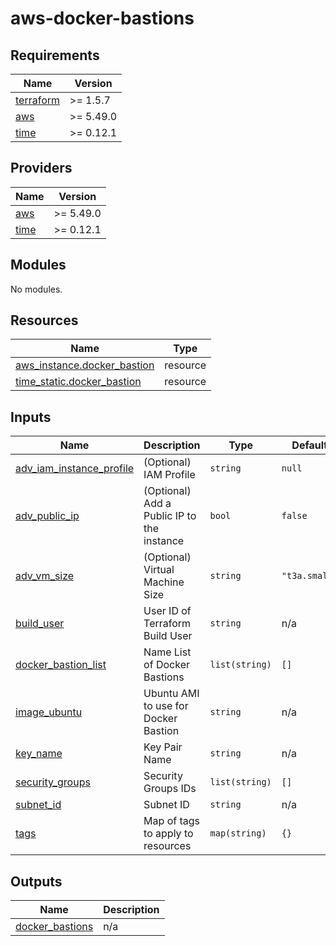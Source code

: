 # aws-docker-bastions

<!-- BEGINNING OF PRE-COMMIT-TERRAFORM DOCS HOOK -->
## Requirements

| Name | Version |
|------|---------|
| <a name="requirement_terraform"></a> [terraform](#requirement\_terraform) | >= 1.5.7 |
| <a name="requirement_aws"></a> [aws](#requirement\_aws) | >= 5.49.0 |
| <a name="requirement_time"></a> [time](#requirement\_time) | >= 0.12.1 |

## Providers

| Name | Version |
|------|---------|
| <a name="provider_aws"></a> [aws](#provider\_aws) | >= 5.49.0 |
| <a name="provider_time"></a> [time](#provider\_time) | >= 0.12.1 |

## Modules

No modules.

## Resources

| Name | Type |
|------|------|
| [aws_instance.docker_bastion](https://registry.terraform.io/providers/hashicorp/aws/latest/docs/resources/instance) | resource |
| [time_static.docker_bastion](https://registry.terraform.io/providers/hashicorp/time/latest/docs/resources/static) | resource |

## Inputs

| Name | Description | Type | Default | Required |
|------|-------------|------|---------|:--------:|
| <a name="input_adv_iam_instance_profile"></a> [adv\_iam\_instance\_profile](#input\_adv\_iam\_instance\_profile) | (Optional) IAM Profile | `string` | `null` | no |
| <a name="input_adv_public_ip"></a> [adv\_public\_ip](#input\_adv\_public\_ip) | (Optional) Add a Public IP to the instance | `bool` | `false` | no |
| <a name="input_adv_vm_size"></a> [adv\_vm\_size](#input\_adv\_vm\_size) | (Optional) Virtual Machine Size | `string` | `"t3a.small"` | no |
| <a name="input_build_user"></a> [build\_user](#input\_build\_user) | User ID of Terraform Build User | `string` | n/a | yes |
| <a name="input_docker_bastion_list"></a> [docker\_bastion\_list](#input\_docker\_bastion\_list) | Name List of Docker Bastions | `list(string)` | `[]` | no |
| <a name="input_image_ubuntu"></a> [image\_ubuntu](#input\_image\_ubuntu) | Ubuntu AMI to use for Docker Bastion | `string` | n/a | yes |
| <a name="input_key_name"></a> [key\_name](#input\_key\_name) | Key Pair Name | `string` | n/a | yes |
| <a name="input_security_groups"></a> [security\_groups](#input\_security\_groups) | Security Groups IDs | `list(string)` | `[]` | no |
| <a name="input_subnet_id"></a> [subnet\_id](#input\_subnet\_id) | Subnet ID | `string` | n/a | yes |
| <a name="input_tags"></a> [tags](#input\_tags) | Map of tags to apply to resources | `map(string)` | `{}` | no |

## Outputs

| Name | Description |
|------|-------------|
| <a name="output_docker_bastions"></a> [docker\_bastions](#output\_docker\_bastions) | n/a |
<!-- END OF PRE-COMMIT-TERRAFORM DOCS HOOK -->
